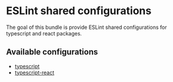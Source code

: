 # ESLint shared configurations

The goal of this bundle is provide ESLint shared configurations for typescript
and react packages.

## Available configurations

- [typescript](packages/typescript)
- [typescript-react](packages/typescript-react)
